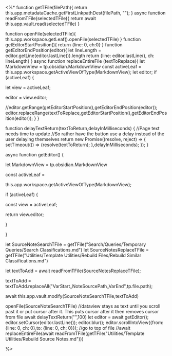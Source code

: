 <%*
function getTFile(filePath){
return this.app.metadataCache.getFirstLinkpathDest(filePath, "");
}
async function readFromTFile(selectedTFile){
return await this.app.vault.read(selectedTFile)
}

function openFile(selectedTFile){
this.app.workspace.getLeaf().openFile(selectedTFile)
}
function getEditorStartPosition(){
return  {line: 0, ch:0}
}
function getEditorEndPosition(editor){
let lineLength = editor.getLine(editor.lastLine()).length 
return {line: editor.lastLine(), ch: lineLength}
}
async function replaceEntireFile (textToReplace){
let MarkdownView = tp.obsidian.MarkdownView
const activeLeaf =
this.app.workspace.getActiveViewOfType(MarkdownView);
let editor;
if (activeLeaf) {

let view = activeLeaf;

editor = view.editor;

//editor.getRange(getEditorStartPosition(),getEditorEndPosition(editor));
editor.replaceRange(textToReplace,getEditorStartPosition(),getEditorEndPosition(editor));
}
}

function delayTextReturn(textToReturn,delayInMilliseconds) {
//Page text needs time to update
//So rather have the button use a delay instead of the user delaying themselves
return new Promise((resolve, reject) => {
     setTimeout(() => {resolve(textToReturn);
     },delayInMilliseconds);
   });
}

async function getEditor() {

let MarkdownView = tp.obsidian.MarkdownView

const activeLeaf =

this.app.workspace.getActiveViewOfType(MarkdownView);

if (activeLeaf) {

const view = activeLeaf;

return view.editor;

}

}


let SourceNoteSearchTFile = getTFile("Search/Queries/Temporary Queries/Search Classifications.md")
let SourceNotesReplaceTFile = getTFile("Utilities/Template Utilities/Rebuild Files/Rebuild Similar Classifications.md")

let textToAdd = await readFromTFile(SourceNotesReplaceTFile);

textToAdd = textToAdd.replaceAll("VarStart_NoteSourcePath_VarEnd",tp.file.path);

await this.app.vault.modify(SourceNoteSearchTFile,textToAdd)

openFile(SourceNoteSearchTFile)
//dataview stays as text until you scroll past it or put cursor after it. This puts cursor after it then removes cursor from file
await delayTextReturn("",100)
let editor = await getEditor();
editor.setCursor(editor.lastLine());
editor.blur();
editor.scrollIntoView({from: {line: 0, ch: 0},to: {line: 0, ch: 0}}); //go to top of file
//await replaceEntireFile(await readFromTFile(getTFile("Utilities/Template Utilities/Rebuild Source Notes.md")))

%>